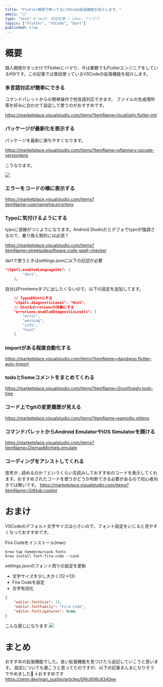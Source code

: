 ```yaml
---
title: "Flutter開発で使ってるにVSCode拡張機能を紹介します。"
emoji: "🐙"
type: "tech" # tech: 技術記事 / idea: アイデア
topics: ["Flutter", "VSCode", "Dart"]
published: true
---
```


# 概要
個人開発がきっかけでFlutterにハマり、今は業務でもFlutterエンジニアをしているK9iです。この記事では普段使っているVSCodeの拡張機能を紹介します。

### 多言語対応が簡単にできる
コマンドパレットからの簡単操作で他言語対応できます。
ファイルの生成場所等を好みに合わせて設定して使うのがおすすめです。

https://marketplace.visualstudio.com/items?itemName=localizely.flutter-intl
### パッケージが最新化を表示する
パッケージを最新に保ちやすくなります。

https://marketplace.visualstudio.com/items?itemName=pflannery.vscode-versionlens

こうなります。

![](https://storage.googleapis.com/zenn-user-upload/c981c5536577-20211209.png)

### エラーをコードの横に表示する

https://marketplace.visualstudio.com/items?itemName=usernamehw.errorlens

### Typoに気付けるようにする
typoに波線がつくようになります。Android Studioだとデフォでtypoが強調さるので、乗り換え勢的には必須？

https://marketplace.visualstudio.com/items?itemName=streetsidesoftware.code-spell-checker

dartで使うときはsettings.jsonに以下の記述が必要
```json:settings.json
"cSpell.enabledLanguageIds": [
        "dart",
    ],
```
自分はPromlemsタブに出したくないので、以下の設定を追加してます。
```json:settings.json
    // TypoはHintにする
    "cSpell.diagnosticLevel": "Hint",
    // HintもErrorLensの対象にする
    "errorLens.enabledDiagnosticLevels": [
        "error",
        "warning",
        "info",
        "hint"
    ]
```

### importがある程度自動化する

https://marketplace.visualstudio.com/items?itemName=davidwoo.flutter-auto-import

### todoとfixmeコメントをまとめてくれる

https://marketplace.visualstudio.com/items?itemName=Gruntfuggly.todo-tree

### コード上でgitの変更履歴が見える

https://marketplace.visualstudio.com/items?itemName=eamodio.gitlens

### コマンドパレットからAndroid EmulatorやiOS Simulatorを開ける

https://marketplace.visualstudio.com/items?itemName=DiemasMichiels.emulate

### コーディングをアシストしてくれる
思考が…読めるのか？というくらい先読みしておすすめのコードを表示してくれます。おすすめされたコードを使うかどうか判断できる必要があるので初心者向きでは無いです。
https://marketplace.visualstudio.com/items?itemName=GitHub.copilot

# おまけ
VSCodeのデフォルト文字サイズは小さいので、フォント設定をいじると見やすくなっておすすめです。

Fira Codeをインストール(mac)
```
brew tap homebrew/cask-fonts
brew install font-fira-code --cask
```
settings.jsonのフォント周りの設定を更新
- 文字サイズを少し大きく(12->13)
- Fira Codeを設定
- 合字有効化
```json:settings.json
{
    "editor.fontSize": 13,
    "editor.fontFamily": "Fira Code",
    "editor.fontLigatures": true,
}
```
こんな感じになります
![](https://storage.googleapis.com/zenn-user-upload/a53185aea7b3-20211209.png)

# まとめ
おすすめの拡張機能でした。良い拡張機能を見つけたら追記していこうと思います。
設定についても書こうと思ってたのですが、以下の記事まんまになりそうでやめました🥺
↓おすすめです
https://zenn.dev/inari_sushio/articles/0f4c606c8340ee